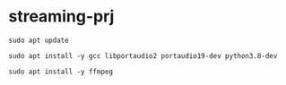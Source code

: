 # streaming-prj
```
sudo apt update

sudo apt install -y gcc libportaudio2 portaudio19-dev python3.8-dev

sudo apt install -y ffmpeg

```